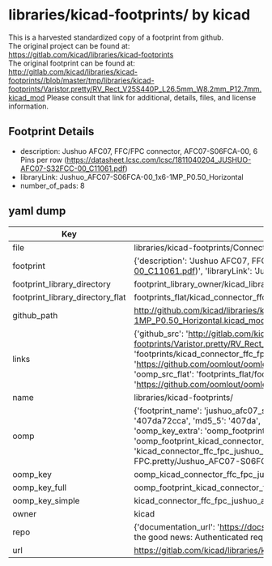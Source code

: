 # libraries/kicad-footprints/ by kicad  
This is a harvested standardized copy of a footprint from github.  
The original project can be found at:  
https://gitlab.com/kicad/libraries/kicad-footprints  
The original footprint can be found at:
http://gitlab.com/kicad/libraries/kicad-footprints//blob/master/tmp/libraries/kicad-footprints/Varistor.pretty/RV_Rect_V25S440P_L26.5mm_W8.2mm_P12.7mm.kicad_mod
Please consult that link for additional, details, files, and license information.  
## Footprint Details
* description: Jushuo AFC07, FFC/FPC connector, AFC07-S06FCA-00, 6 Pins per row (https://datasheet.lcsc.com/lcsc/1811040204_JUSHUO-AFC07-S32FCC-00_C11061.pdf)  
* libraryLink: Jushuo_AFC07-S06FCA-00_1x6-1MP_P0.50_Horizontal  
* number_of_pads: 8  
## yaml dump  
| Key | Value |  
| --- | --- |  
| file | libraries/kicad-footprints/Connector_FFC-FPC.pretty/Jushuo_AFC07-S06FCA-00_1x6-1MP_P0.50_Horizontal.kicad_mod |  
| footprint | {'description': 'Jushuo AFC07, FFC/FPC connector, AFC07-S06FCA-00, 6 Pins per row (https://datasheet.lcsc.com/lcsc/1811040204_JUSHUO-AFC07-S32FCC-00_C11061.pdf)', 'libraryLink': 'Jushuo_AFC07-S06FCA-00_1x6-1MP_P0.50_Horizontal', 'number_of_pads': 8} |  
| footprint_library_directory | footprint_library_owner/kicad_libraries/kicad-footprints/ |  
| footprint_library_directory_flat | footprints_flat/kicad_connector_ffc_fpc_jushuo_afc07_s06fca_00_1x6_1mp_p0_50_horizontal/working |  
| github_path | http://github.com/kicad/libraries/kicad-footprints//blob/master/tmp/libraries/kicad-footprints/Connector_FFC-FPC.pretty/Jushuo_AFC07-S06FCA-00_1x6-1MP_P0.50_Horizontal.kicad_mod |  
| links | {'github_src': 'http://gitlab.com/kicad/libraries/kicad-footprints//blob/master/tmp/libraries/kicad-footprints/Varistor.pretty/RV_Rect_V25S440P_L26.5mm_W8.2mm_P12.7mm.kicad_mod', 'github_src_repo': 'https://gitlab.com/kicad/libraries/kicad-footprints', 'oomp_bot': 'footprints/kicad_connector_ffc_fpc_jushuo_afc07_s06fca_00_1x6_1mp_p0_50_horizontal/working', 'oomp_bot_github': 'https://github.com/oomlout/oomlout_oomp_footprint_bot/tree/main/footprints/kicad_connector_ffc_fpc_jushuo_afc07_s06fca_00_1x6_1mp_p0_50_horizontal/working', 'oomp_src_flat': 'footprints_flat/footprints_flat/kicad_connector_ffc_fpc_jushuo_afc07_s06fca_00_1x6_1mp_p0_50_horizontal/working', 'oomp_src_flat_github': 'https://github.com/oomlout/oomlout_oomp_footprint_src/tree/main/footprints_flat/kicad_connector_ffc_fpc_jushuo_afc07_s06fca_00_1x6_1mp_p0_50_horizontal/working'} |  
| name | libraries/kicad-footprints/ |  
| oomp | {'footprint_name': 'jushuo_afc07_s06fca_00_1x6_1mp_p0_50_horizontal', 'library_name': 'connector_ffc_fpc', 'md5': '407da72cca12304462f4cae263bd6af5', 'md5_10': '407da72cca', 'md5_5': '407da', 'md5_6': '407da7', 'oomp_key': 'oomp_kicad_connector_ffc_fpc_jushuo_afc07_s06fca_00_1x6_1mp_p0_50_horizontal', 'oomp_key_extra': 'oomp_footprint_kicad_connector_ffc_fpc_jushuo_afc07_s06fca_00_1x6_1mp_p0_50_horizontal', 'oomp_key_full': 'oomp_footprint_kicad_connector_ffc_fpc_jushuo_afc07_s06fca_00_1x6_1mp_p0_50_horizontal_407da7', 'oomp_key_simple': 'kicad_connector_ffc_fpc_jushuo_afc07_s06fca_00_1x6_1mp_p0_50_horizontal', 'original_filename': 'libraries/kicad-footprints/Connector_FFC-FPC.pretty/Jushuo_AFC07-S06FCA-00_1x6-1MP_P0.50_Horizontal.kicad_mod', 'owner_name': 'kicad'} |  
| oomp_key | oomp_kicad_connector_ffc_fpc_jushuo_afc07_s06fca_00_1x6_1mp_p0_50_horizontal |  
| oomp_key_full | oomp_footprint_kicad_connector_ffc_fpc_jushuo_afc07_s06fca_00_1x6_1mp_p0_50_horizontal |  
| oomp_key_simple | kicad_connector_ffc_fpc_jushuo_afc07_s06fca_00_1x6_1mp_p0_50_horizontal |  
| owner | kicad |  
| repo | {'documentation_url': 'https://docs.github.com/rest/overview/resources-in-the-rest-api#rate-limiting', 'message': "API rate limit exceeded for 84.66.173.59. (But here's the good news: Authenticated requests get a higher rate limit. Check out the documentation for more details.)"} |  
| url | https://gitlab.com/kicad/libraries/kicad-footprints |  

